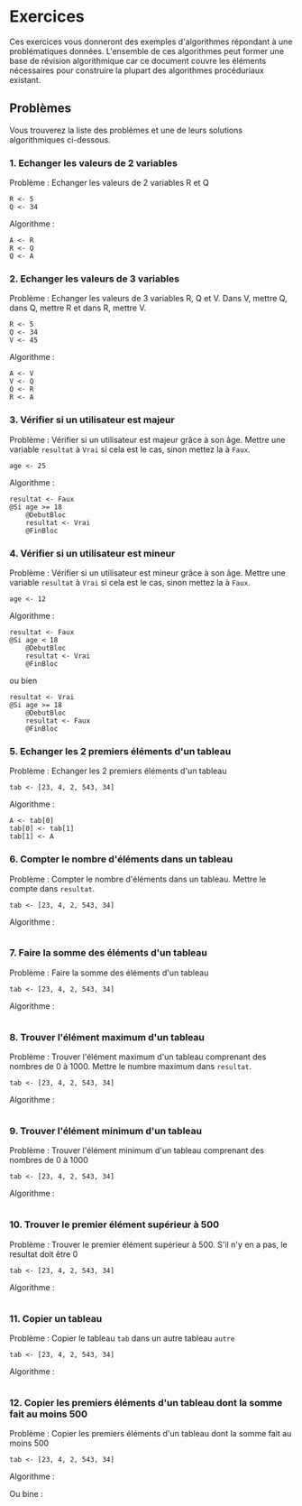 # Exercices

Ces exercices vous donneront des exemples d'algorithmes répondant à une problématiques données. L'ensemble de ces algorithmes peut former une base de révision algorithmique car ce document couvre les éléments nécessaires pour construire la plupart des algorithmes procéduriaux existant.

## Problèmes

Vous trouverez la liste des problèmes et une de leurs solutions algorithmiques ci-dessous.

### 1. Echanger les valeurs de 2 variables

Problème : Echanger les valeurs de 2 variables R et Q
```
R <- 5
Q <- 34
```

Algorithme :

```
A <- R
R <- Q
Q <- A
```

### 2. Echanger les valeurs de 3 variables

Problème : Echanger les valeurs de 3 variables R, Q et V. Dans V, mettre Q, dans Q, mettre R et dans R, mettre V.
```
R <- 5
Q <- 34
V <- 45
```

Algorithme :

```
A <- V
V <- Q
Q <- R
R <- A
```

### 3. Vérifier si un utilisateur est majeur

Problème : Vérifier si un utilisateur est majeur grâce à son âge. Mettre une variable `resultat` à `Vrai` si cela est le cas, sinon mettez la à `Faux`.
```
age <- 25
```

Algorithme :

```
resultat <- Faux
@Si age >= 18
    @DebutBloc
    resultat <- Vrai
    @FinBloc
```

### 4. Vérifier si un utilisateur est mineur

Problème : Vérifier si un utilisateur est mineur grâce à son âge. Mettre une variable `resultat` à `Vrai` si cela est le cas, sinon mettez la à `Faux`.
```
age <- 12
```

Algorithme :

```
resultat <- Faux
@Si age < 18
    @DebutBloc
    resultat <- Vrai
    @FinBloc
```

ou bien

```
resultat <- Vrai
@Si age >= 18
    @DebutBloc
    resultat <- Faux
    @FinBloc
```

### 5. Echanger les 2 premiers éléments d'un tableau

Problème : Echanger les 2 premiers éléments d'un tableau
```
tab <- [23, 4, 2, 543, 34]
```

Algorithme :

```
A <- tab[0]
tab[0] <- tab[1]
tab[1] <- A
```

### 6. Compter le nombre d'éléments dans un tableau

Problème : Compter le nombre d'éléments dans un tableau. Mettre le compte dans `resultat`.
```
tab <- [23, 4, 2, 543, 34]
```

Algorithme :

```

```

### 7. Faire la somme des éléments d'un tableau

Problème : Faire la somme des éléments d'un tableau
```
tab <- [23, 4, 2, 543, 34]
```

Algorithme :

```

```

### 8. Trouver l'élément maximum d'un tableau

Problème : Trouver l'élément maximum d'un tableau comprenant des nombres de 0 à 1000. Mettre le numbre maximum dans `resultat`.
```
tab <- [23, 4, 2, 543, 34]
```

Algorithme :

```

```

### 9. Trouver l'élément minimum d'un tableau

Problème : Trouver l'élément minimum d'un tableau comprenant des nombres de 0 à 1000
```
tab <- [23, 4, 2, 543, 34]
```

Algorithme :

```

```

### 10. Trouver le premier élément supérieur à 500

Problème : Trouver le premier élément supérieur à 500. S'il n'y en a pas, le resultat doit être 0
```
tab <- [23, 4, 2, 543, 34]
```

Algorithme :

```

```

### 11. Copier un tableau

Problème : Copier le tableau `tab` dans un autre tableau `autre`
```
tab <- [23, 4, 2, 543, 34]
```

Algorithme :

```

```

### 12. Copier les premiers éléments d'un tableau dont la somme fait au moins 500

Problème : Copier les premiers éléments d'un tableau dont la somme fait au moins 500
```
tab <- [23, 4, 2, 543, 34]
```

Algorithme :

Ou bine :

```

```